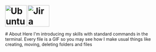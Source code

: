 <h1>
<img align="left" alt="Ubuntu" title="Ubuntu" width="70px" src="https://www.vectorlogo.zone/logos/ubuntu/ubuntu-icon.svg">

<img align="left" alt="Jira" title="Jira" width="70px" src="https://www.vectorlogo.zone/logos/atlassian_jira/atlassian_jira-icon.svg">
</h1>

<br/>
<br/>
<br/>
<br/>
<br/>
# About 
Here I'm introducing my skills with standard commands in the terminal. Every file is a GIF so you may see how I make usual things like creating, moving, deleting folders and files
